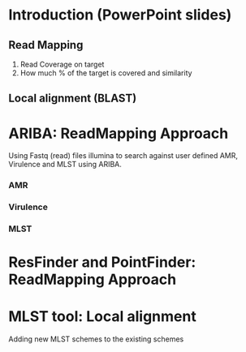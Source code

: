 # Introduction (PowerPoint slides)
## Read Mapping
 1. Read Coverage on target
 2. How much % of the target is covered and similarity 

## Local alignment (BLAST)


# ARIBA: ReadMapping Approach
Using Fastq (read) files illumina to search against user defined AMR, Virulence and MLST using ARIBA.

### AMR

### Virulence 

### MLST
# ResFinder and PointFinder: ReadMapping Approach


# MLST tool: Local alignment 
Adding new MLST schemes to the existing schemes

